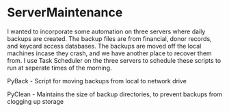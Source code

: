 # ServerMaintenance
I wanted to incorporate some automation on three servers where daily backups are created. The backup files are from financial, donor records, and keycard access databases. The backups are moved off the local machines incase they crash, and we have another place to recover them from. I use Task Scheduler on the three servers to schedule these scripts to run at seperate times of the morning. 

PyBack - Script for moving backups from local to network drive

PyClean - Maintains the size of backup directories, to prevent backups from clogging up storage
